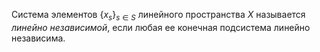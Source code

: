 Система элементов $\{x_s\}_{s\in S}$ линейного пространства $X$ называется *линейно независимой*, если любая ее конечная подсистема линейно независима.